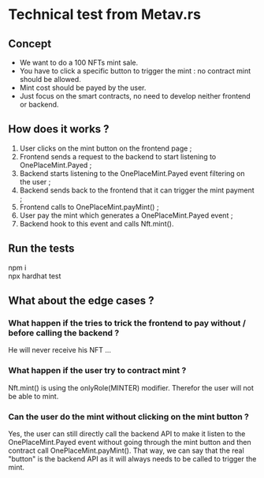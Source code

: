 # Technical test from Metav.rs
## Concept
- We want to do a 100 NFTs mint sale.  
- You have to click a specific button to trigger the mint : no contract mint should
be allowed.  
- Mint cost should be payed by the user.  
- Just focus on the smart contracts, no need to develop neither frontend or backend.  
## How does it works ?
1. User clicks on the mint button on the frontend page ;
2. Frontend sends a request to the backend to start listening to OnePlaceMint.Payed ;
3. Backend starts listening to the OnePlaceMint.Payed event filtering on the user ;
4. Backend sends back to the frontend that it can trigger the mint payment ;
5. Frontend calls to OnePlaceMint.payMint() ;
4. User pay the mint which generates a OnePlaceMint.Payed event ;
5. Backend hook to this event and calls Nft.mint().
## Run the tests
npm i  
npx hardhat test
## What about the edge cases ?
### What happen if the tries to trick the frontend to pay without / before calling the backend ?
He will never receive his NFT ...
### What happen if the user try to contract mint ?
Nft.mint() is using the onlyRole(MINTER) modifier. Therefor the user will not be
able to mint.
### Can the user do the mint without clicking on the mint button ?
Yes, the user can still directly call the backend API to make it listen to the
OnePlaceMint.Payed event without going through the mint button and then contract
call OnePlaceMint.payMint(). That way, we can say that the real "button" is the
backend API as it will always needs to be called to trigger the mint.
